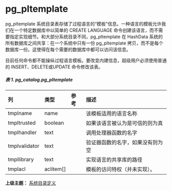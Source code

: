 # pg\_pltemplate

pg\_pltemplate 系统目录表存储了过程语言的“模板”信息。一种语言的模板允许我们在一个特定数据库中以简单的 CREATE LANGUAGE 命令创建该语言，而不需要指定实现细节。和大部分系统目录不同，pg\_pltemplate 在 HashData 系统的所有数据库之间共享：在一个系统中只有一份 pg\_pltemplate 拷贝，而不是每个数据库一份。这使得在每个需要的数据库中都可以访问该信息。

目前任何命令都不能操纵过程语言模板。要改变内建信息，超级用户必须使用普通的 INSERT、DELETE或UPDATE 命令修改该表。

##### 表 1. pg\_catalog.pg\_pltemplate

| 列 | 类型 | 参考 | 描述 |
| :--- | :--- | :--- | :--- |
| tmplname | name |  | 该模板适用的语言名称 |
| tmpltrusted | boolean |  | 如果该语言被认为是可信的则为真 |
| tmplhandler | text |  | 调用处理器函数的名字 |
| tmplvalidator | text |  | 验证器函数的名字，如果没有则为空 |
| tmpllibrary | text |  | 实现语言的共享库的路径 |
| tmplacl | aclitem\[\] |  | 模板的访问特权（并未实现）。 |

**上级主题：** [系统目录定义](./README.md)
